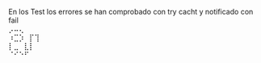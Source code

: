 En los Test los errores se han comprobado con try cacht y notificado con fail<br>
  ⡠⠤⢄⠀⠀⠀⠀<br>
⠰⣉⡱⠀⡏⢹⠀⠀<br>
  ⡇⣀⠀⣇⡇⠀⠀<br>
  ⠈⠊⠑⠋⠀⠀<br>
